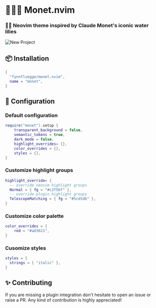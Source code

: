 # 👨‍🎨🎨 Monet.nvim

### 🪷🪻 Neovim theme inspired by Claude Monet's iconic water lilies

![New Project](https://github.com/fynnfluegge/monet.nvim/assets/16321871/ee8251de-9bea-4755-90c5-81506878c0b1)


## 📦 Installation

```lua
{
  "fynnfluegge/monet.nvim",
  name = "monet",
}

```

## 🔧 Configuration

### Default configuration

```lua
require("monet").setup {
    transparent_background = false,
    semantic_tokens = true,
    dark_mode = false,
    highlight_overrides= {},
    color_overrides = {},
    styles = {},
}

```

### Customize highlight groups

```lua
highlight_override= {
  -- override neovim highlight groups
  Normal = { fg = "#c2f5bf" },
  -- override plugin highlight groups
  TelescopeMatching = { fg = "#5cd5db" },
}
```

### Customize color palette

```lua
color_overrides = {
    red = "#ad3621",
}
```

### Cusomize styles

```lua
styles = {
  strings = { "italic" },
}
```

## ✨ Contributing

If you are missing a plugin integration don't hesitate to open an issue or raise a PR.
Any kind of contribution is highly appreciated!
